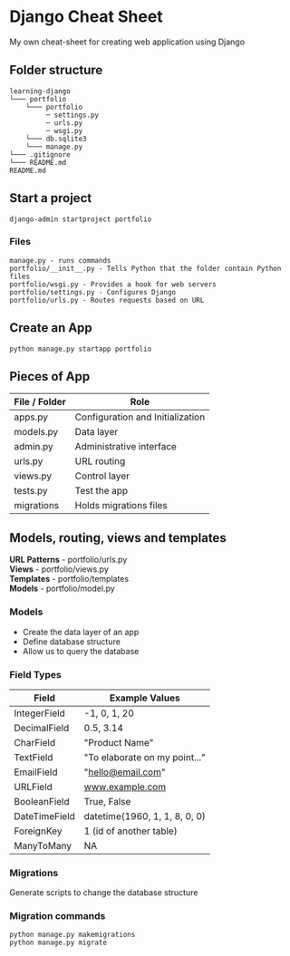 # Django Cheat Sheet  
My own cheat-sheet for creating web application using Django

## Folder structure
```
learning-django
└─── portfolio
    └─── portfolio
         ─ settings.py
         ─ urls.py
         ─ wsgi.py
    └─── db.sqlite3
    └─── manage.py
└─── .gitignore
└─── README.md
README.md
```

## Start a project
```
django-admin startproject portfolio
```
### Files
```
manage.py - runs commands
portfolio/__init__.py - Tells Python that the folder contain Python files
portfolio/wsgi.py - Provides a hook for web servers
portfolio/settings.py - Configures Django
portfolio/urls.py - Routes requests based on URL
```

## Create an App
```
python manage.py startapp portfolio
```

## Pieces of App
| File / Folder | Role
| ------------- |----------------------------------|
| apps.py       | Configuration and Initialization |
| models.py     | Data layer                       |
| admin.py       | Administrative interface |
| urls.py | URL routing |
| views.py | Control layer |
| tests.py | Test the app |
| migrations | Holds migrations files |

## Models, routing, views and templates
__URL Patterns__ - portfolio/urls.py  
__Views__ - portfolio/views.py  
__Templates__ - portfolio/templates  
__Models__ - portfolio/model.py  

### Models
- Create the data layer of an app
- Define database structure
- Allow us to query the database

### Field Types
| Field | Example Values |
|-------| ---------------|
| IntegerField | -1, 0, 1, 20 |
| DecimalField | 0.5, 3.14 |
| CharField | "Product Name" |
| TextField | "To elaborate on my point..." |
| EmailField | "hello@email.com" |
| URLField | www.example.com |
| BooleanField | True, False |
| DateTimeField | datetime(1960, 1, 1, 8, 0, 0) |
| ForeignKey | 1 (id of another table) |
| ManyToMany | NA |

### Migrations
Generate scripts to change the database structure  
### Migration commands ###
```
python manage.py makemigrations  
python manage.py migrate
```